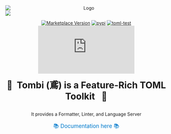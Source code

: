 <div align="center" style="display: flex; flex-direction: column; gap: 0;">
    <img src="https://raw.githubusercontent.com/tombi-toml/tombi/refs/heads/main/docs/public/tombi.svg" alt="Logo" style="display: block; margin: 0;">
    <img src="https://raw.githubusercontent.com/tombi-toml/tombi/refs/heads/main/docs/public/demo.gif" style="display: block; margin: 0;" />
</div>

<div align="center">

[![Marketplace Version](https://vsmarketplacebadges.dev/version/yassun7010.tombi.png?label=VS%20Code%20Marketplace&logo=visual-studio-code "Current Release")](https://marketplace.visualstudio.com/items?itemName=yassun7010.tombi)
[![pypi](https://img.shields.io/pypi/v/tombi.svg)](https://pypi.python.org/pypi/tombi)
[![toml-test](https://github.com/tombi-toml/tombi/actions/workflows/toml-test.yml/badge.svg)](https://github.com/tombi-toml/tombi/actions)
[![GitHub license](https://badgen.net/github/license/Naereen/Strapdown.js?style=flat-square)](https://github.com/Naereen/StrapDown.js/blob/master/LICENSE)

</div>

<div align="center">
    <div align="center" style="font-size: 2.0em; margin-bottom: 30px;">
        <strong> 🦅&nbsp; Tombi (鳶) is a Feature-Rich TOML Toolkit &nbsp 🦅</strong>
    </div>
    It provides a Formatter, Linter, and Language Server
    <br><br>
    <a href="https://tombi-toml.github.io/tombi" style="font-size: 1.2em; color: #007acc; text-decoration: none;">
        📚 Documentation here 📚
    </a>
</div>
